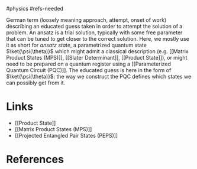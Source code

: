 #physics #refs-needed 

German term (loosely meaning approach, attempt, onset of work) describing an educated guess taken in order to attempt the solution of a problem.
An ansatz is a trial solution, typically with some free parameter that can be tuned to get closer to the correct solution.
Here, we mostly use it as short for *ansatz state*, a parametrized quantum state $\ket{\psi(\theta)}$ which might admit a classical description (e.g. [[Matrix Product States (MPS)]], [[Slater Determinant]], [[Product State]]), or might need to be prepared on a quantum register using a [[Parameterized Quantum Circuit (PQC)]].
The educated guess is here in the form of $\ket{\psi(\theta)}$: the way we construct the PQC defines which states we can possibly get from it.
# Links
- [[Product State]]
- [[Matrix Product States (MPS)]]
- [[Projected Entangled Pair States (PEPS)]]

# References


